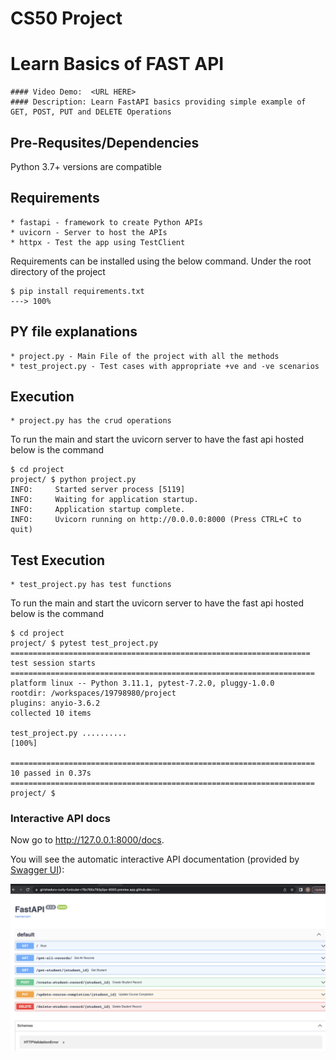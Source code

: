 # CS50 Project 

# Learn Basics of FAST API
    #### Video Demo:  <URL HERE>
    #### Description: Learn FastAPI basics providing simple example of GET, POST, PUT and DELETE Operations

## Pre-Requsites/Dependencies
Python 3.7+ versions are compatible

## Requirements
    * fastapi - framework to create Python APIs
    * uvicorn - Server to host the APIs
    * httpx - Test the app using TestClient

Requirements can be installed using the below command. Under the root directory of the project
```console
$ pip install requirements.txt
---> 100%
```

## PY file explanations
    * project.py - Main File of the project with all the methods
    * test_project.py - Test cases with appropriate +ve and -ve scenarios  


## Execution
    * project.py has the crud operations
  
To run the main and start the uvicorn server to have the fast api hosted below is the command  
```console
$ cd project 
project/ $ python project.py
INFO:     Started server process [5119]
INFO:     Waiting for application startup.
INFO:     Application startup complete.
INFO:     Uvicorn running on http://0.0.0.0:8000 (Press CTRL+C to quit)
```

## Test Execution
    * test_project.py has test functions
  
To run the main and start the uvicorn server to have the fast api hosted below is the command  
```console
$ cd project
project/ $ pytest test_project.py
=================================================================== test session starts ====================================================================
platform linux -- Python 3.11.1, pytest-7.2.0, pluggy-1.0.0
rootdir: /workspaces/19798980/project
plugins: anyio-3.6.2
collected 10 items                                                                                                                                         

test_project.py ..........                                                                                                                           [100%]

==================================================================== 10 passed in 0.37s ====================================================================
project/ $ 
```

### Interactive API docs

Now go to <a href="http://127.0.0.1:8000/docs" class="external-link" target="_blank">http://127.0.0.1:8000/docs</a>.

You will see the automatic interactive API documentation (provided by <a href="https://github.com/swagger-api/swagger-ui" class="external-link" target="_blank">Swagger UI</a>):

![Swagger UI](https://github.com/girisheduru/CS50GKE/blob/main/Screenshot%202023-02-17%20at%2000.41.41.png)
